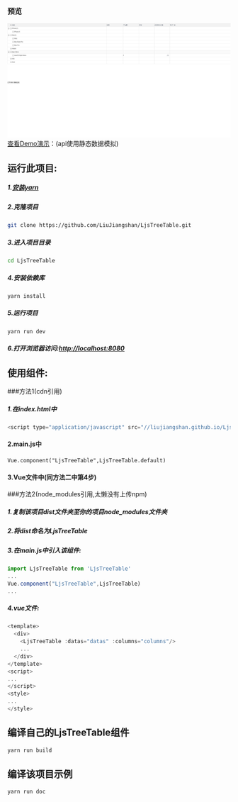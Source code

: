 ### 预览
![avatar](pre.png)
[查看Demo演示](https://liujiangshan.github.io/LjsTreeTable/docs/)：(api使用静态数据模拟)
## 运行此项目:
##### 1.[安装yarn](https://yarnpkg.com/zh-Hans/docs/install)
##### 2.克隆项目
```bash
git clone https://github.com/LiuJiangshan/LjsTreeTable.git
```
##### 3.进入项目目录
```bash
cd LjsTreeTable
```
##### 4.安装依赖库
```bash
yarn install
```
##### 5.运行项目
```bash
yarn run dev
```
##### 6.打开浏览器访问:[http://localhost:8080](http://localhost:8080)

## 使用组件:
###方法1(cdn引用)
##### 1.在index.html中
```javascript
<script type="application/javascript" src="//liujiangshan.github.io/LjsTreeTable/dist/index.js"></script>
```
#### 2.main.js中
```
Vue.component("LjsTreeTable",LjsTreeTable.default)
```
#### 3.Vue文件中(同方法二中第4步)
###方法2(node_modules引用,太懒没有上传npm)
##### 1.复制该项目dist文件夹至你的项目node_modules文件夹
##### 2.将dist命名为LjsTreeTable
##### 3.在main.js中引入该组件:
```javascript
import LjsTreeTable from 'LjsTreeTable'
...
Vue.component("LjsTreeTable",LjsTreeTable)
...
```
##### 4.vue文件:
```javascript
<template>
  <div>
    <LjsTreeTable :datas="datas" :columns="columns"/>
    ...
  </div>
</template>
<script>
...
</script>
<style>
...
</style>
```
## 编译自己的LjsTreeTable组件
```bash
yarn run build
```
## 编译该项目示例
```bash
yarn run doc
```

